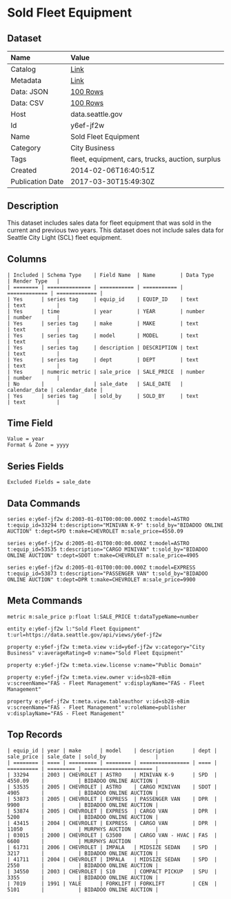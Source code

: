 # Sold Fleet Equipment

## Dataset

| Name | Value |
| :--- | :---- |
| Catalog | [Link](https://catalog.data.gov/dataset/sold-fleet-equipment-42558) |
| Metadata | [Link](https://data.seattle.gov/api/views/y6ef-jf2w) |
| Data: JSON | [100 Rows](https://data.seattle.gov/api/views/y6ef-jf2w/rows.json?max_rows=100) |
| Data: CSV | [100 Rows](https://data.seattle.gov/api/views/y6ef-jf2w/rows.csv?max_rows=100) |
| Host | data.seattle.gov |
| Id | y6ef-jf2w |
| Name | Sold Fleet Equipment |
| Category | City Business |
| Tags | fleet, equipment, cars, trucks, auction, surplus |
| Created | 2014-02-06T16:40:51Z |
| Publication Date | 2017-03-30T15:49:30Z |

## Description

This dataset includes sales data for fleet equipment that was sold in the current and previous two years. This dataset does not include sales data for Seattle City Light (SCL) fleet equipment.

## Columns

```ls
| Included | Schema Type    | Field Name  | Name        | Data Type     | Render Type   |
| ======== | ============== | =========== | =========== | ============= | ============= |
| Yes      | series tag     | equip_id    | EQUIP_ID    | text          | text          |
| Yes      | time           | year        | YEAR        | number        | number        |
| Yes      | series tag     | make        | MAKE        | text          | text          |
| Yes      | series tag     | model       | MODEL       | text          | text          |
| Yes      | series tag     | description | DESCRIPTION | text          | text          |
| Yes      | series tag     | dept        | DEPT        | text          | text          |
| Yes      | numeric metric | sale_price  | SALE_PRICE  | number        | number        |
| No       |                | sale_date   | SALE_DATE   | calendar_date | calendar_date |
| Yes      | series tag     | sold_by     | SOLD_BY     | text          | text          |
```

## Time Field

```ls
Value = year
Format & Zone = yyyy
```

## Series Fields

```ls
Excluded Fields = sale_date
```

## Data Commands

```ls
series e:y6ef-jf2w d:2003-01-01T00:00:00.000Z t:model=ASTRO t:equip_id=33294 t:description="MINIVAN K-9" t:sold_by="BIDADOO ONLINE AUCTION" t:dept=SPD t:make=CHEVROLET m:sale_price=4550.09

series e:y6ef-jf2w d:2005-01-01T00:00:00.000Z t:model=ASTRO t:equip_id=53535 t:description="CARGO MINIVAN" t:sold_by="BIDADOO ONLINE AUCTION" t:dept=SDOT t:make=CHEVROLET m:sale_price=4905

series e:y6ef-jf2w d:2005-01-01T00:00:00.000Z t:model=EXPRESS t:equip_id=53873 t:description="PASSENGER VAN" t:sold_by="BIDADOO ONLINE AUCTION" t:dept=DPR t:make=CHEVROLET m:sale_price=9900
```

## Meta Commands

```ls
metric m:sale_price p:float l:SALE_PRICE t:dataTypeName=number

entity e:y6ef-jf2w l:"Sold Fleet Equipment" t:url=https://data.seattle.gov/api/views/y6ef-jf2w

property e:y6ef-jf2w t:meta.view v:id=y6ef-jf2w v:category="City Business" v:averageRating=0 v:name="Sold Fleet Equipment"

property e:y6ef-jf2w t:meta.view.license v:name="Public Domain"

property e:y6ef-jf2w t:meta.view.owner v:id=sb28-e8im v:screenName="FAS - Fleet Management" v:displayName="FAS - Fleet Management"

property e:y6ef-jf2w t:meta.view.tableauthor v:id=sb28-e8im v:screenName="FAS - Fleet Management" v:roleName=publisher v:displayName="FAS - Fleet Management"
```

## Top Records

```ls
| equip_id | year | make      | model    | description      | dept | sale_price | sale_date | sold_by                | 
| ======== | ==== | ========= | ======== | ================ | ==== | ========== | ========= | ====================== | 
| 33294    | 2003 | CHEVROLET | ASTRO    | MINIVAN K-9      | SPD  | 4550.09    |           | BIDADOO ONLINE AUCTION | 
| 53535    | 2005 | CHEVROLET | ASTRO    | CARGO MINIVAN    | SDOT | 4905       |           | BIDADOO ONLINE AUCTION | 
| 53873    | 2005 | CHEVROLET | EXPRESS  | PASSENGER VAN    | DPR  | 9900       |           | BIDADOO ONLINE AUCTION | 
| 53874    | 2005 | CHEVROLET | EXPRESS  | CARGO VAN        | DPR  | 5200       |           | BIDADOO ONLINE AUCTION | 
| 43415    | 2004 | CHEVROLET | EXPRESS  | CARGO VAN        | DPR  | 11050      |           | MURPHYS AUCTION        | 
| 03015    | 2000 | CHEVROLET | G3500    | CARGO VAN - HVAC | FAS  | 6600       |           | MURPHYS AUCTION        | 
| 61731    | 2006 | CHEVROLET | IMPALA   | MIDSIZE SEDAN    | SPD  | 3217       |           | BIDADOO ONLINE AUCTION | 
| 41711    | 2004 | CHEVROLET | IMPALA   | MIDSIZE SEDAN    | SPD  | 2550       |           | BIDADOO ONLINE AUCTION | 
| 34550    | 2003 | CHEVROLET | S10      | COMPACT PICKUP   | SPU  | 3355       |           | BIDADOO ONLINE AUCTION | 
| 7019     | 1991 | YALE      | FORKLIFT | FORKLIFT         | CEN  | 5101       |           | BIDADOO ONLINE AUCTION | 
```